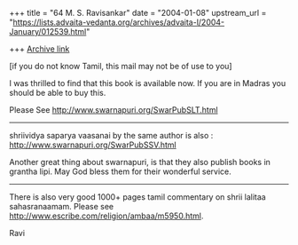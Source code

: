 +++
title = "64 M. S. Ravisankar"
date = "2004-01-08"
upstream_url = "https://lists.advaita-vedanta.org/archives/advaita-l/2004-January/012539.html"

+++
[Archive link](https://lists.advaita-vedanta.org/archives/advaita-l/2004-January/012539.html)

[if you do not know Tamil, this mail may not be of use to you]

I was thrilled to find that this book is available now. If you are in Madras
you should be able to buy this.

Please See
http://www.swarnapuri.org/SwarPubSLT.html

-----------
shriividya saparya vaasanai by the same author is also :
http://www.swarnapuri.org/SwarPubSSV.html

Another great thing about swarnapuri, is that they also publish books in
grantha lipi. May God bless them for their wonderful service.

----------------

There is also very good 1000+ pages tamil commentary on shrii lalitaa
sahasranaamam. Please see http://www.escribe.com/religion/ambaa/m5950.html.

Ravi

